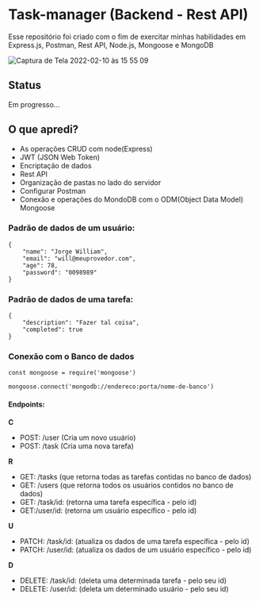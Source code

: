 # Task-manager (Backend - Rest API)


Esse repositório foi criado com o fim de exercitar minhas habilidades em Express.js, Postman, Rest API, Node.js, Mongoose e MongoDB

![Captura de Tela 2022-02-10 às 15 55 09](https://user-images.githubusercontent.com/19416864/153477103-2f7e6962-6dc0-4388-bb53-c7809fdf5973.png)


## Status
Em progresso...

## O que apredi?
- As operações CRUD com node(Express)
- JWT (JSON Web Token)
- Encriptação de dados
- Rest API
- Organização de pastas no lado do servidor
- Configurar Postman
- Conexão e operações do MondoDB com o ODM(Object Data Model) Mongoose 

### Padrão de dados de um usuário:

```
{
    "name": "Jorge William",
    "email": "will@meuprovedor.com",
    "age": 78,
    "password": "0098989"
}

```

### Padrão de dados de uma tarefa:

```
{
    "description": "Fazer tal coisa",
    "completed": true
}

```

### Conexão com o Banco de dados

```
const mongoose = require('mongoose')

mongoose.connect('mongodb://endereco:porta/nome-de-banco')

```

#### Endpoints:
**C**
- POST: /user (Cria um novo usuário)
- POST: /task (Cria uma nova tarefa)

**R**
- GET: /tasks (que retorna todas as tarefas contidas no banco de dados)
- GET: /users (que retorna todos os usuários contidos no banco de dados)
- GET: /task/id: (retorna uma tarefa específica - pelo id)
- GET:/user/id: (retorna um usuário específico - pelo id)

**U**
- PATCH: /task/id: (atualiza os dados de uma tarefa específica - pelo id)
- PATCH: /user/id: (atualiza os dados de um usuário específico - pelo id)

**D**
- DELETE: /task/id: (deleta uma determinada tarefa - pelo seu id)
- DELETE: /user/id: (deleta um determinado usuário - pelo seu id)
